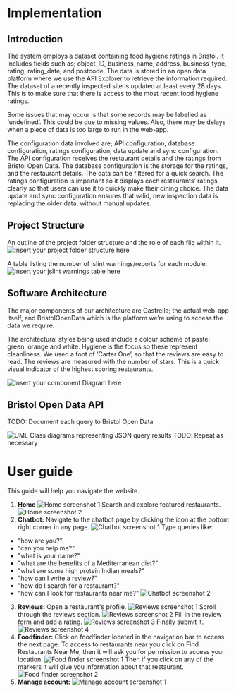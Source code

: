 # Implementation

## Introduction
The system employs a dataset containing food hygiene ratings in Bristol.  It includes fields such as; object_ID, business_name, address, business_type, rating, rating_date, and postcode.  The data is stored in an open data platform where we use the API Explorer to retrieve the information required.  The dataset of a recently inspected site is updated at least every 28 days. This is to make sure that there is access to the most recent food hygiene ratings. 

Some issues that may occur is that some records may be labelled as ‘undefined’. This could be due to missing values. Also, there may be delays when a piece of data is too large to run in the web-app. 

The configuration data involved are; API configuration, database configuration, ratings configuration, data update and sync configuration. The API configuration receives the restaurant details and the ratings from Bristol Open Data. The database configuration is the storage for the ratings, and the restaurant details. The data can be filtered for a quick search. The ratings configuration is important so it displays each restaurants’ ratings clearly so that users can use it to quickly make their dining choice. The data update and sync configuration ensures that valid, new inspection data is replacing the older data, without manual updates. 

## Project Structure
An outline of the project folder structure and the role of each file within it.
![Insert your project folder structure here](images/folders.png)

A table listing the number of jslint warnings/reports for each module.
![Insert your jslint warnings table here](images/jslintwarningss.png)

## Software Architecture
The major components of our architecture are Gastrella; the actual web-app itself, and BristolOpenData which is the platform we’re using to access the data we require. 

The architectural styles being used include a colour scheme of pastel green, orange and white. Hygiene is the focus so these represent cleanliness. We used a font of ‘Carter One’, so that the reviews are easy to read. The reviews are measured with the number of stars. This is a quick visual indicator of the highest scoring restaurants. 

![Insert your component Diagram here](images/componentdiagram.png)

## Bristol Open Data API
TODO: Document each query to Bristol Open Data

![UML Class diagrams representing JSON query results](images/class1.png)
TODO: Repeat as necessary

# User guide
This guide will help you navigate the website.
1. <b>Home</b>
![Home screenshot 1](images/home_ss1.png)
Search and explore featured restaurants.
![Home screenshot 2](images/home_ss2.png)
2. <b>Chatbot:</b> Navigate to the chatbot page by clicking the icon at the bottom right corner in any page.
![Chatbot screenshot 1](images/chatbot_ss1.png)
Type queries like:
- "how are you?”
- "can you help me?"
- "what is your name?"
- "what are the benefits of a Mediterranean diet?"
- "what are some high protein Indian meals?"
- "how can I write a review?"
- "how do I search for a restaurant?"
- "how can I look for restaurants near me?"
![Chatbot screenshot 2](images/chatbot_ss2.png)
3. <b>Reviews:</b> Open a restaurant's profile.
![Reviews screenshot 1](images/reviews_ss1.png)
Scroll through the reviews section.
![Reviews screenshot 2](images/reviews_ss2.png)
Fill in the review form and add a rating.
![Reviews screenshot 3](images/reviews_ss3.png)
Finally submit it.
![Reviews screenshot 4](images/reviews_ss4.png)
4. <b>Foodfinder:</b> Click on foodfinder located in the navigation bar to access the next page. To access to restaurants near you click on Find Restaurants Near Me, then it will ask you for permission to access your location. 
![Food finder screenshot 1](images/foodfinder_ss1.png)
Then if you click on any of the markers it will give you information about that restaurant.
![Food finder screenshot 2](images/foodfinder_ss2.png)
5. <b>Manage account:</b>
![Manage account screenshot 1](image/manageaccount_ss1.png)
